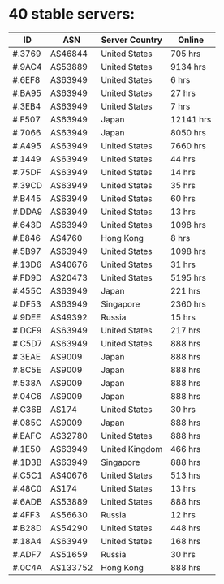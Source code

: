 # 40 stable servers:

| ID | ASN | Server Country | Online |
| ------ | ------ | ------ | ------ |
| #.3769 | AS46844 | United States | 705 hrs |
| #.9AC4 | AS53889 | United States | 9134 hrs |
| #.6EF8 | AS63949 | United States | 6 hrs |
| #.BA95 | AS63949 | United States | 27 hrs |
| #.3EB4 | AS63949 | United States | 7 hrs |
| #.F507 | AS63949 | Japan | 12141 hrs |
| #.7066 | AS63949 | Japan | 8050 hrs |
| #.A495 | AS63949 | United States | 7660 hrs |
| #.1449 | AS63949 | United States | 44 hrs |
| #.75DF | AS63949 | United States | 14 hrs |
| #.39CD | AS63949 | United States | 35 hrs |
| #.B445 | AS63949 | United States | 60 hrs |
| #.DDA9 | AS63949 | United States | 13 hrs |
| #.643D | AS63949 | United States | 1098 hrs |
| #.E846 | AS4760 | Hong Kong | 8 hrs |
| #.5B97 | AS63949 | United States | 1098 hrs |
| #.13D6 | AS40676 | United States | 31 hrs |
| #.FD9D | AS20473 | United States | 5195 hrs |
| #.455C | AS63949 | Japan | 221 hrs |
| #.DF53 | AS63949 | Singapore | 2360 hrs |
| #.9DEE | AS49392 | Russia | 15 hrs |
| #.DCF9 | AS63949 | United States | 217 hrs |
| #.C5D7 | AS63949 | United States | 888 hrs |
| #.3EAE | AS9009 | Japan | 888 hrs |
| #.8C5E | AS9009 | Japan | 888 hrs |
| #.538A | AS9009 | Japan | 888 hrs |
| #.04C6 | AS9009 | Japan | 888 hrs |
| #.C36B | AS174 | United States | 30 hrs |
| #.085C | AS9009 | Japan | 888 hrs |
| #.EAFC | AS32780 | United States | 888 hrs |
| #.1E50 | AS63949 | United Kingdom | 466 hrs |
| #.1D3B | AS63949 | Singapore | 888 hrs |
| #.C5C1 | AS40676 | United States | 513 hrs |
| #.48C0 | AS174 | United States | 13 hrs |
| #.6ADB | AS53889 | United States | 888 hrs |
| #.4FF3 | AS56630 | Russia | 12 hrs |
| #.B28D | AS54290 | United States | 448 hrs |
| #.18A4 | AS63949 | United States | 168 hrs |
| #.ADF7 | AS51659 | Russia | 30 hrs |
| #.0C4A | AS133752 | Hong Kong | 888 hrs |

